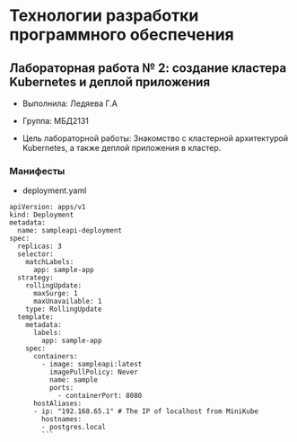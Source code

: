 # Технологии разработки программного обеспечения

## Лабораторная работа № 2: создание кластера Kubernetes и деплой приложения

-  Выполнила: Ледяева Г.А
-  Группа: МБД2131

-  Цель лабораторной работы: Знакомство с кластерной архитектурой  Kubernetes, а также деплой приложения в кластер.

### Манифесты 

- deployment.yaml
```
apiVersion: apps/v1
kind: Deployment
metadata:
  name: sampleapi-deployment
spec:
  replicas: 3
  selector:
    matchLabels:
      app: sample-app
  strategy:
    rollingUpdate:
      maxSurge: 1
      maxUnavailable: 1
    type: RollingUpdate
  template:
    metadata:
      labels:
        app: sample-app
    spec:
      containers:
        - image: sampleapi:latest
          imagePullPolicy: Never 
          name: sample
          ports:
            - containerPort: 8080
      hostAliases:
      - ip: "192.168.65.1" # The IP of localhost from MiniKube
        hostnames:
        - postgres.local
        ```
